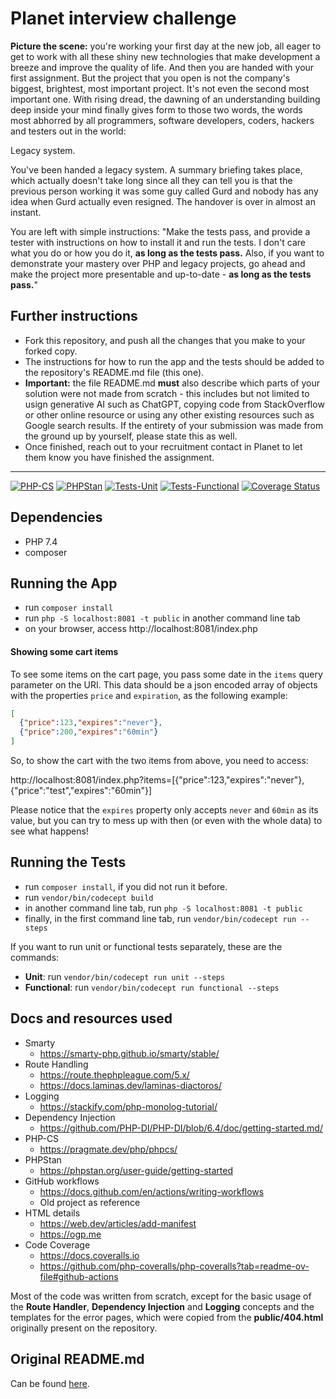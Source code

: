 # Planet interview challenge

**Picture the scene:** you're working your first day at the new job, all eager to get to work with all these shiny new technologies that make development a breeze and improve the quality of life. And then you are handed with your first assignment.
But the project that you open is not the company's biggest, brightest, most important project.
It's not even the second most important one.
With rising dread, the dawning of an understanding building deep inside your mind finally gives form to those two words, the words most abhorred by all programmers, software developers, coders, hackers and testers out in the world:

Legacy system.

You've been handed a legacy system.
A summary briefing takes place, which actually doesn't take long since all they can tell you is that the previous person working it was some guy called Gurd and nobody has any idea when Gurd actually even resigned. The handover is over in almost an instant.

You are left with simple instructions: "Make the tests pass, and provide a tester with instructions on how to install it and run the tests. I don't care what you do or how you do it, **as long as the tests pass.** Also, if you want to demonstrate your mastery over PHP and legacy projects, go ahead and make the project more presentable and up-to-date - **as long as the tests pass.**"

## Further instructions
- Fork this repository, and push all the changes that you make to your forked copy.
- The instructions for how to run the app and the tests should be added to the repository's README.md file (this one).
- **Important:** the file README.md **must** also describe which parts of your solution were not made from scratch - this includes but not limited to usign generative AI such as ChatGPT, copying code from StackOverflow or other online resource or using any other existing resources such as Google search results. If the entirety of your submission was made from the ground up by yourself, please state this as well.
- Once finished, reach out to your recruitment contact in Planet to let them know you have finished the assignment.

---
[![PHP-CS](https://github.com/LilianaLessa/planet-interview-challenge/actions/workflows/phpcs.yml/badge.svg)](https://github.com/LilianaLessa/planet-interview-challenge/actions/workflows/phpcs.yml)
[![PHPStan](https://github.com/LilianaLessa/planet-interview-challenge/actions/workflows/phpstan.yml/badge.svg)](https://github.com/LilianaLessa/planet-interview-challenge/actions/workflows/phpstan.yml)
[![Tests-Unit](https://github.com/LilianaLessa/planet-interview-challenge/actions/workflows/tests_unit.yml/badge.svg)](https://github.com/LilianaLessa/planet-interview-challenge/actions/workflows/tests_unit.yml)
[![Tests-Functional](https://github.com/LilianaLessa/planet-interview-challenge/actions/workflows/tests_functional.yml/badge.svg)](https://github.com/LilianaLessa/planet-interview-challenge/actions/workflows/tests_functional.yml)
[![Coverage Status](https://coveralls.io/repos/github/LilianaLessa/planet-interview-challenge/badge.svg?branch=main)](https://coveralls.io/github/LilianaLessa/planet-interview-challenge)
## Dependencies

- PHP 7.4
- composer

## Running the App
- run `composer install`
- run `php -S localhost:8081 -t public` in another command line tab
- on your browser, access http://localhost:8081/index.php

#### Showing some cart items
To see some items on the cart page, you pass some date in the `items` query parameter on the  URI. 
This data should be a json encoded array of objects with the properties `price` and `expiration`, as the following example:

```json
[
  {"price":123,"expires":"never"},
  {"price":200,"expires":"60min"}
]
```

So, to show the cart with the two items from above, 
you need to access:

http://localhost:8081/index.php?items=[{"price":123,"expires":"never"},{"price":"test","expires":"60min"}]

Please notice that the `expires` property only accepts `never` and `60min` as its value, 
but you can try to mess up with then (or even with the whole data) to see what happens!

## Running the Tests
- run `composer install`, if you did not run it before.
- run `vendor/bin/codecept build`
- in another command line tab, run `php -S localhost:8081 -t public` 
- finally, in the first command line tab, run `vendor/bin/codecept run --steps`

If you want to run unit or functional tests separately, these are the commands: 

- **Unit**:  run `vendor/bin/codecept run unit --steps`
- **Functional**:  run `vendor/bin/codecept run functional --steps`

## Docs and resources used

- Smarty
  - https://smarty-php.github.io/smarty/stable/
- Route Handling
  - https://route.thephpleague.com/5.x/
  - https://docs.laminas.dev/laminas-diactoros/
- Logging
  - https://stackify.com/php-monolog-tutorial/
- Dependency Injection
  - https://github.com/PHP-DI/PHP-DI/blob/6.4/doc/getting-started.md/
- PHP-CS
  - https://pragmate.dev/php/phpcs/
- PHPStan
  - https://phpstan.org/user-guide/getting-started
- GitHub workflows
  - https://docs.github.com/en/actions/writing-workflows
  - Old project as reference
- HTML details
  - https://web.dev/articles/add-manifest
  - https://ogp.me
- Code Coverage
  - https://docs.coveralls.io
  - https://github.com/php-coveralls/php-coveralls?tab=readme-ov-file#github-actions

Most of the code was written from scratch, except for the basic usage of the 
**Route Handler**, **Dependency Injection** and **Logging** concepts 
and the templates for the error pages, which were copied from 
the **public/404.html** originally present on the repository. 

## Original README.md

Can be found [here](README_original.md).